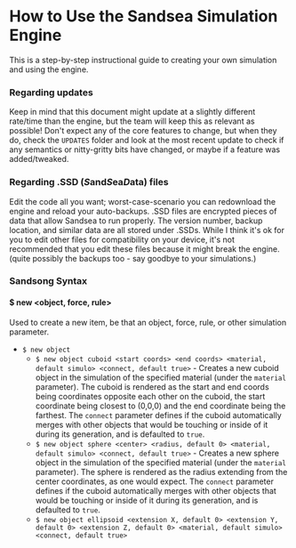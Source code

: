 # How to Use the Sandsea Simulation Engine  
This is a step-by-step instructional guide to creating your own simulation and using the engine.
### Regarding updates  
Keep in mind that this document might update at a slightly different rate/time than the engine, but the team will keep this as relevant as possible! Don't
expect any of the core features to change, but when they do, check the `UPDATES` folder and look at the most recent update to check if any semantics or nitty-gritty bits
have changed, or maybe if a feature was added/tweaked.
### Regarding .SSD (*S*and*S*ea*D*ata) files  
Edit the code all you want; worst-case-scenario you can redownload the engine and reload your auto-backups. .SSD files are encrypted pieces of data that allow Sandsea to
run properly. The version number, backup location, and similar data are all stored under .SSDs. While I think it's ok for you to edit other files for compatibility on your
device, it's not recommended that you edit these files because it might break the engine. (quite possibly the backups too - say goodbye to your simulations.)
### Sandsong Syntax  
#### $ new <object, force, rule>
Used to create a new item, be that an object, force, rule, or other simulation parameter.
- `$ new object`
  - `$ new object cuboid <start coords> <end coords> <material, default simulo> <connect, default true>` - Creates a new cuboid object in the simulation of the specified material (under the `material` parameter). The cuboid is rendered as the start and end coords being coordinates opposite each other on the cuboid, the start coordinate being closest to (0,0,0) and the end coordinate being the farthest. The `connect` parameter defines if the cuboid automatically merges with other objects that would be touching or inside of it during its generation, and is defaulted to `true`.
  - `$ new object sphere <center> <radius, default 0> <material, default simulo> <connect, default true>` - Creates a new sphere object in the simulation of the specified material (under the `material` parameter). The sphere is rendered as the radius extending from the center coordinates, as one would expect. The `connect` parameter defines if the cuboid automatically merges with other objects that would be touching or inside of it during its generation, and is defaulted to `true`.
  - `$ new object ellipsoid <extension X, default 0> <extension Y, default 0> <extension Z, default 0> <material, default simulo> <connect, default true>`
